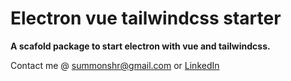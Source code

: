 # Electron vue tailwindcss starter

**A scafold package to start electron with vue and tailwindcss.**

Contact me @ summonshr@gmail.com or [LinkedIn](https://www.linkedin.com/in/suman-shresth)
